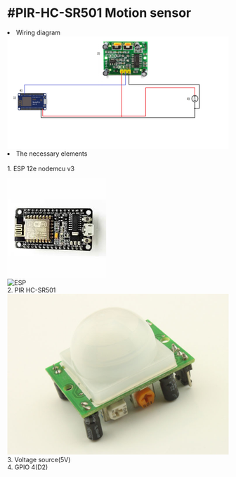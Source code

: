<html>
<h1>#PIR-HC-SR501 Motion sensor </h1>
<li>Wiring diagram</li>
<img src="https://github.com/przemyslaw-turek/gm/blob/dev/hardware/sensors/motion/PIR-HC-SR501.bmp" alt="Diagram">
<li>	The necessary elements</li><br>
      1.	ESP 12e nodemcu v3
   
   
 <img src="https://github.com/przemyslaw-turek/gm/blob/dev/hardware/sensors/motion/esp1.jpg" alt="ESP"><br>
 <img src="http://cdn.frightanic.com/blog/wp-content/uploads/2015/09/esp8266-nodemcu-dev-kit-v3-pins.jpg" alt="ESP"><br>
      2. PIR HC-SR501<br>
      <img src="https://github.com/przemyslaw-turek/gm/blob/dev/hardware/sensors/motion/PIR%20HC-SR501.jpg" alt="PIR"><br>
      3.	Voltage source(5V)<br>
      4.	GPIO 4(D2)<br>
